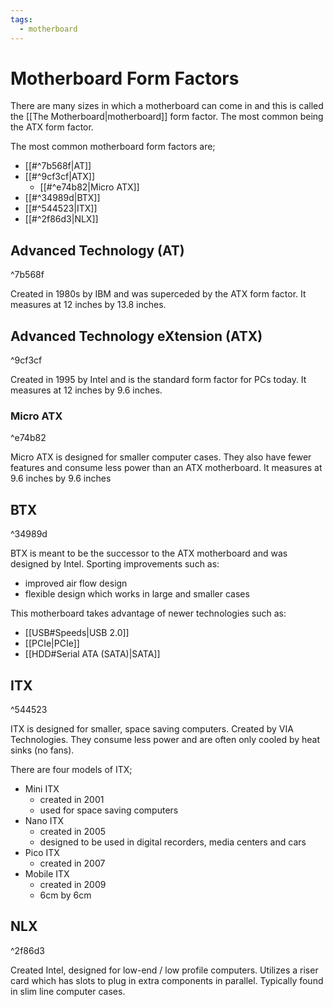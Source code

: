 ```yaml
---
tags:
  - motherboard
---
```

# Motherboard Form Factors

There are many sizes in which a motherboard can come in and this is called the [[The Motherboard|motherboard]] form factor. The most common being the ATX form factor.

The most common motherboard form factors are;

- [[#^7b568f|AT]]
- [[#^9cf3cf|ATX]]
	- [[#^e74b82|Micro ATX]]
- [[#^34989d|BTX]]
- [[#^544523|ITX]]
- [[#^2f86d3|NLX]]

## Advanced Technology (AT)

^7b568f

Created in 1980s by IBM and was superceded by the ATX form factor. It measures at 12 inches by 13.8 inches.

## Advanced Technology eXtension (ATX)

^9cf3cf

Created in 1995 by Intel and is the standard form factor for PCs today. It measures at 12 inches by 9.6 inches.

### Micro ATX

^e74b82

Micro ATX is designed for smaller computer cases. They also have fewer features and consume less power than an ATX motherboard. It measures at 9.6 inches by 9.6 inches

## BTX

^34989d

BTX is meant to be the successor to the ATX motherboard and was designed by Intel. Sporting improvements such as:

- improved air flow design
- flexible design which works in large and smaller cases

This motherboard takes advantage of newer technologies such as:

- [[USB#Speeds|USB 2.0]]
- [[PCIe|PCIe]]
- [[HDD#Serial ATA (SATA)|SATA]]

## ITX

^544523

ITX is designed for smaller, space saving computers. Created by VIA Technologies. They consume less power and are often only cooled by heat sinks (no fans).

There are four models of ITX;

- Mini ITX
	- created in 2001
	- used for space saving computers
- Nano ITX
	- created in 2005
	- designed to be used in digital recorders, media centers and cars
- Pico ITX
	- created in 2007
- Mobile ITX
	- created in 2009
	- 6cm by 6cm

## NLX

^2f86d3

Created Intel, designed for low-end / low profile computers. Utilizes a riser card which has slots to plug in extra components in parallel. Typically found in slim line computer cases.
